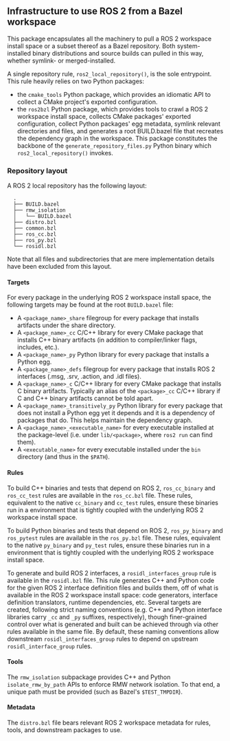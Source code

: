 ## Infrastructure to use ROS 2 from a Bazel workspace

This package encapsulates all the machinery to pull a ROS 2 workspace install space or a subset thereof as a Bazel repository.
Both system-installed binary distributions and source builds can pulled in this way, whether symlink- or merged-installed.

A single repository rule, `ros2_local_repository()`, is the sole entrypoint. This rule heavily relies on two Python packages:

- the `cmake_tools` Python package, which provides an idiomatic API to collect a CMake project's exported configuration.
- the `ros2bzl` Python package, which provides tools to crawl a ROS 2 workspace install space, collects CMake packages' 
  exported configuration, collect Python packages' egg metadata, symlink relevant directories and files, and generates
  a root BUILD.bazel file that recreates the dependency graph in the workspace. This package constitutes the backbone of
  the `generate_repository_files.py` Python binary which `ros2_local_repository()` invokes.

### Repository layout

A ROS 2 local repository has the following layout:

```
  .
  ├── BUILD.bazel
  ├── rmw_isolation
  │   └── BUILD.bazel
  ├── distro.bzl
  ├── common.bzl
  ├── ros_cc.bzl
  ├── ros_py.bzl
  └── rosidl.bzl
```

Note that all files and subdirectories that are mere implementation details have been excluded from this layout. 

#### Targets

For every package in the underlying ROS 2 workspace install space, the following targets may be found at the root `BUILD.bazel` file:

- A `<package_name>_share` filegroup for every package that installs artifacts under the share directory.
- A `<package_name>_cc` C/C++ library for every CMake package that installs C++ binary artifacts (in addition to compiler/linker flags, includes, etc.).
- A `<package_name>_py` Python library for every package that installs a Python egg.
- A `<package_name>_defs` filegroup for every package that installs ROS 2 interfaces (.msg, .srv, .action, and .idl files). 
- A `<package_name>_c` C/C++ library for every CMake package that installs C binary artifacts. Typically an alias of the `<package>_cc` C/C++ library if C and C++ binary artifacts cannot be told apart.
- A `<package_name>_transitively_py` Python library for every package that does not install a Python egg yet it depends and it is a dependency of packages that do. This helps maintain the dependency graph.
- A `<package_name>_<executable_name>` for every executable installed at the package-level (i.e. under `lib/<package>`, where `ros2 run` can find them).
- A `<executable_name>` for every executable installed under the `bin` directory (and thus in the `$PATH`).

#### Rules

To build C++ binaries and tests that depend on ROS 2, `ros_cc_binary` and `ros_cc_test` rules are available in the `ros_cc.bzl` file. These rules, equivalent to the native `cc_binary` and `cc_test` rules, ensure these binaries run in a environment that is tightly coupled with the underlying ROS 2 workspace install space.

To build Python binaries and tests that depend on ROS 2, `ros_py_binary` and `ros_pytest` rules are available in the `ros_py.bzl` file. These rules, equivalent to the native `py_binary` and `py_test` rules, ensure these binaries run in a environment that is tightly coupled with the underlying ROS 2 workspace install space.

To generate and build ROS 2 interfaces, a `rosidl_interfaces_group` rule is available in the `rosidl.bzl` file. This rule generates C++ and Python code for the given ROS 2 interface definition files and builds them, off of what is available in the ROS 2 workspace install space: code generators, interface definition translators, runtime dependencies, etc. Several targets are created, following strict naming conventions (e.g. C++ and Python interface libraries carry `_cc` and `_py` suffixes, respectively), though finer-grained control over what is generated and built can be achieved through via other rules available in the same file. By default, these naming conventions allow downstream `rosidl_interfaces_group` rules to depend on upstream `rosidl_interface_group` rules.

#### Tools

The `rmw_isolation` subpackage provides C++ and Python `isolate_rmw_by_path` APIs to enforce RMW network isolation. To that end, a unique path must be provided (such as Bazel's `$TEST_TMPDIR`).

#### Metadata

The `distro.bzl` file bears relevant ROS 2 workspace metadata for rules, tools, and downstream packages to use.
